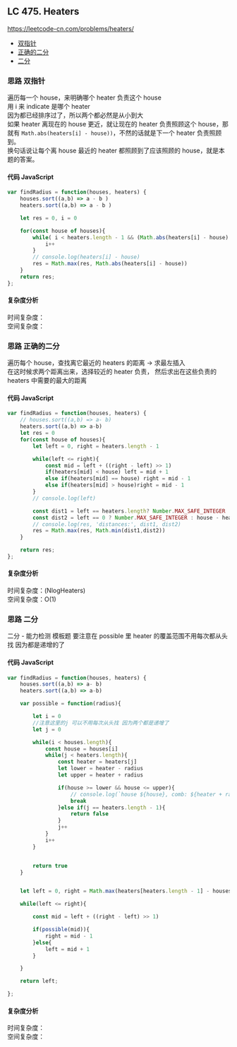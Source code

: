 ## LC 475. Heaters

https://leetcode-cn.com/problems/heaters/

- [双指针](#思路-双指针)
- [正确的二分](#思路-正确的二分)
- [二分](#思路-二分)

### 思路 双指针

遍历每一个 house，来明确哪个 heater 负责这个 house  
用 i 来 indicate 是哪个 heater  
因为都已经排序过了，所以两个都必然是从小到大  
如果 heater 离现在的 house 更近，就让现在的 heater 负责照顾这个 house，那就有 `Math.abs(heaters[i] - house))`，不然的话就是下一个 heater 负责照顾到。  
换句话说让每个离 house 最近的 heater 都照顾到了应该照顾的 house，就是本题的答案。

#### 代码 JavaScript

```JavaScript
var findRadius = function(houses, heaters) {
    houses.sort((a,b) => a - b )
    heaters.sort((a,b) => a - b )

    let res = 0, i = 0

    for(const house of houses){
        while( i < heaters.length - 1 && (Math.abs(heaters[i] - house) >= Math.abs(heaters[i+1] - house))){
            i++
        }
        // console.log(heaters[i] - house)
        res = Math.max(res, Math.abs(heaters[i] - house))
    }
    return res;
};

```

#### 复杂度分析

时间复杂度： </br>
空间复杂度：

### 思路 正确的二分

遍历每个 house，查找离它最近的 heaters 的距离 -> 求最左插入  
在这时候求两个距离出来，选择较近的 heater 负责，
然后求出在这些负责的 heaters 中需要的最大的距离

#### 代码 JavaScript

```JavaScript
var findRadius = function(houses, heaters) {
    // houses.sort((a,b) => a- b)
    heaters.sort((a,b) => a-b)
    let res = 0
    for(const house of houses){
        let left = 0, right = heaters.length - 1

        while(left <= right){
            const mid = left + ((right - left) >> 1)
            if(heaters[mid] < house) left = mid + 1
            else if(heaters[mid] == house) right = mid - 1
            else if(heaters[mid] > house)right = mid - 1
        }
        // console.log(left)

        const dist1 = left == heaters.length? Number.MAX_SAFE_INTEGER : heaters[left] - house
        const dist2 = left == 0 ? Number.MAX_SAFE_INTEGER : house - heaters[left - 1]
        // console.log(res, 'distances:', dist1, dist2)
        res = Math.max(res, Math.min(dist1,dist2))
    }

    return res;
};

```

#### 复杂度分析

时间复杂度：(NlogHeaters) </br>
空间复杂度：O(1)

### 思路 二分

二分 - 能力检测
模板题 要注意在 possible 里 heater 的覆盖范围不用每次都从头找 因为都是递增的了

#### 代码 JavaScript

```JavaScript
var findRadius = function(houses, heaters) {
    houses.sort((a,b) => a- b)
    heaters.sort((a,b) => a-b)

    var possible = function(radius){

        let i = 0
        //注意这里的j 可以不用每次从头找 因为两个都是递增了
        let j = 0

        while(i < houses.length){
            const house = houses[i]
            while(j < heaters.length){
                const heater = heaters[j]
                let lower = heater - radius
                let upper = heater + radius

                if(house >= lower && house <= upper){
                    // console.log(`house ${house}, comb: ${heater + radius}, ${heater - radius}, heater:${heater}, radius ${radius}`)
                    break
                }else if(j == heaters.length - 1){
                    return false
                }
                j++
            }
            i++
        }


        return true
    }


    let left = 0, right = Math.max(heaters[heaters.length - 1] - houses[0], houses[houses.length - 1] - heaters[0])

    while(left <= right){

        const mid = left + ((right - left) >> 1)

        if(possible(mid)){
            right = mid - 1
        }else{
            left = mid + 1
        }

    }

    return left;

};

```

#### 复杂度分析

时间复杂度： </br>
空间复杂度：
